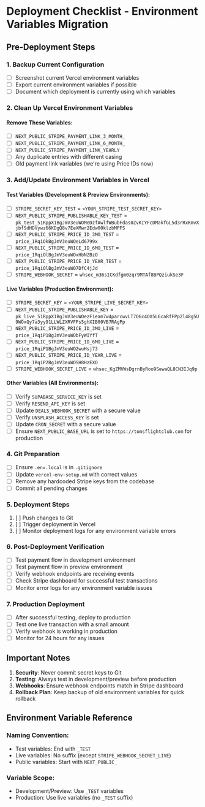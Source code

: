 # Deployment Checklist - Environment Variables Migration

## Pre-Deployment Steps

### 1. Backup Current Configuration
- [ ] Screenshot current Vercel environment variables
- [ ] Export current environment variables if possible
- [ ] Document which deployment is currently using which variables

### 2. Clean Up Vercel Environment Variables

#### Remove These Variables:
- [ ] `NEXT_PUBLIC_STRIPE_PAYMENT_LINK_3_MONTH_`
- [ ] `NEXT_PUBLIC_STRIPE_PAYMENT_LINK_6_MONTH_`
- [ ] `NEXT_PUBLIC_STRIPE_PAYMENT_LINK_YEARLY`
- [ ] Any duplicate entries with different casing
- [ ] Old payment link variables (we're using Price IDs now)

### 3. Add/Update Environment Variables in Vercel

#### Test Variables (Development & Preview Environments):
- [ ] `STRIPE_SECRET_KEY_TEST` = `<YOUR_STRIPE_TEST_SECRET_KEY>`
- [ ] `NEXT_PUBLIC_STRIPE_PUBLISHABLE_KEY_TEST` = `pk_test_51RppX1BgJmV3euWOMeDzfAwlfWBubFdas0ZvKIYFcDMakfGL5d3rRxKmvXjbfSdHDVywz66KDgQ8v7EeXMwr2Edw00klzbMPFS`
- [ ] `NEXT_PUBLIC_STRIPE_PRICE_ID_3MO_TEST` = `price_1RqiOkBgJmV3euWOeLd6799x`
- [ ] `NEXT_PUBLIC_STRIPE_PRICE_ID_6MO_TEST` = `price_1RqiOlBgJmV3euWOxHbNZBzO`
- [ ] `NEXT_PUBLIC_STRIPE_PRICE_ID_YEAR_TEST` = `price_1RqiOlBgJmV3euWO7DfC4jJd`
- [ ] `STRIPE_WEBHOOK_SECRET` = `whsec_m36sICKdfgm0zqr9MTAf8BPQziukSe3F`

#### Live Variables (Production Environment):
- [ ] `STRIPE_SECRET_KEY` = `<YOUR_STRIPE_LIVE_SECRET_KEY>`
- [ ] `NEXT_PUBLIC_STRIPE_PUBLISHABLE_KEY` = `pk_live_51RppX1BgJmV3euWOezFieam7w4parcwvLT7O6c4OX5L6caRfFPp2l48g5U9WOxQy7a3yy91LLWLZXRVFPs5ghXIB00VB7RAgPp`
- [ ] `NEXT_PUBLIC_STRIPE_PRICE_ID_3MO_LIVE` = `price_1RqiP1BgJmV3euWObFyWIYfT`
- [ ] `NEXT_PUBLIC_STRIPE_PRICE_ID_6MO_LIVE` = `price_1RqiP1BgJmV3euWO2wuHsj73`
- [ ] `NEXT_PUBLIC_STRIPE_PRICE_ID_YEAR_LIVE` = `price_1RqiP2BgJmV3euWOSH8HzEXO`
- [ ] `STRIPE_WEBHOOK_SECRET_LIVE` = `whsec_KgZMVWsDgrnByRoo9SewaQL8CN3IJq9p`

#### Other Variables (All Environments):
- [ ] Verify `SUPABASE_SERVICE_KEY` is set
- [ ] Verify `RESEND_API_KEY` is set
- [ ] Update `DEALS_WEBHOOK_SECRET` with a secure value
- [ ] Verify `UNSPLASH_ACCESS_KEY` is set
- [ ] Update `CRON_SECRET` with a secure value
- [ ] Ensure `NEXT_PUBLIC_BASE_URL` is set to `https://tomsflightclub.com` for production

### 4. Git Preparation
- [ ] Ensure `.env.local` is in `.gitignore`
- [ ] Update `vercel-env-setup.md` with correct values
- [ ] Remove any hardcoded Stripe keys from the codebase
- [ ] Commit all pending changes

### 5. Deployment Steps
1. [ ] Push changes to Git
2. [ ] Trigger deployment in Vercel
3. [ ] Monitor deployment logs for any environment variable errors

### 6. Post-Deployment Verification
- [ ] Test payment flow in development environment
- [ ] Test payment flow in preview environment
- [ ] Verify webhook endpoints are receiving events
- [ ] Check Stripe dashboard for successful test transactions
- [ ] Monitor error logs for any environment variable issues

### 7. Production Deployment
- [ ] After successful testing, deploy to production
- [ ] Test one live transaction with a small amount
- [ ] Verify webhook is working in production
- [ ] Monitor for 24 hours for any issues

## Important Notes

1. **Security**: Never commit secret keys to Git
2. **Testing**: Always test in development/preview before production
3. **Webhooks**: Ensure webhook endpoints match in Stripe dashboard
4. **Rollback Plan**: Keep backup of old environment variables for quick rollback

## Environment Variable Reference

### Naming Convention:
- Test variables: End with `_TEST`
- Live variables: No suffix (except `STRIPE_WEBHOOK_SECRET_LIVE`)
- Public variables: Start with `NEXT_PUBLIC_`

### Variable Scope:
- Development/Preview: Use `_TEST` variables
- Production: Use live variables (no `_TEST` suffix)